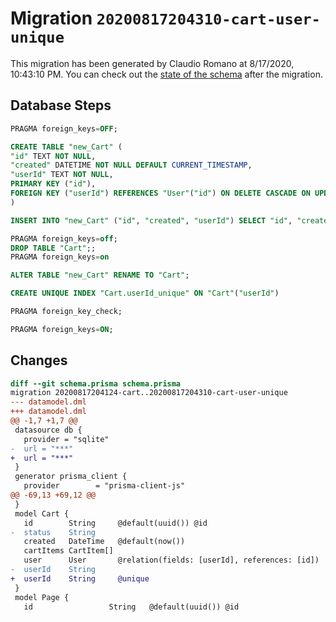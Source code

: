 # Migration `20200817204310-cart-user-unique`

This migration has been generated by Claudio Romano at 8/17/2020, 10:43:10 PM.
You can check out the [state of the schema](./schema.prisma) after the migration.

## Database Steps

```sql
PRAGMA foreign_keys=OFF;

CREATE TABLE "new_Cart" (
"id" TEXT NOT NULL,
"created" DATETIME NOT NULL DEFAULT CURRENT_TIMESTAMP,
"userId" TEXT NOT NULL,
PRIMARY KEY ("id"),
FOREIGN KEY ("userId") REFERENCES "User"("id") ON DELETE CASCADE ON UPDATE CASCADE
)

INSERT INTO "new_Cart" ("id", "created", "userId") SELECT "id", "created", "userId" FROM "Cart"

PRAGMA foreign_keys=off;
DROP TABLE "Cart";;
PRAGMA foreign_keys=on

ALTER TABLE "new_Cart" RENAME TO "Cart";

CREATE UNIQUE INDEX "Cart.userId_unique" ON "Cart"("userId")

PRAGMA foreign_key_check;

PRAGMA foreign_keys=ON;
```

## Changes

```diff
diff --git schema.prisma schema.prisma
migration 20200817204124-cart..20200817204310-cart-user-unique
--- datamodel.dml
+++ datamodel.dml
@@ -1,7 +1,7 @@
 datasource db {
   provider = "sqlite"
-  url = "***"
+  url = "***"
 }
 generator prisma_client {
   provider        = "prisma-client-js"
@@ -69,13 +69,12 @@
 }
 model Cart {
   id        String     @default(uuid()) @id
-  status    String
   created   DateTime   @default(now())
   cartItems CartItem[]
   user      User       @relation(fields: [userId], references: [id])
-  userId    String
+  userId    String     @unique
 }
 model Page {
   id                 String   @default(uuid()) @id
```


